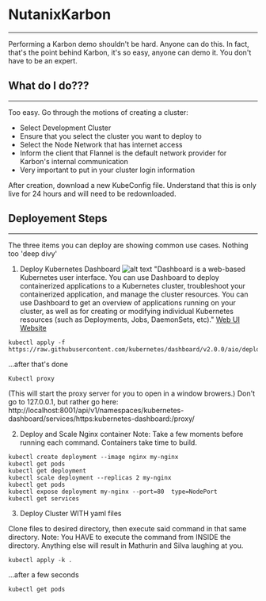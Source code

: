 # NutanixKarbon
---------------
Performing a Karbon demo shouldn't be hard. Anyone can do this. In fact, that's the point behind Karbon, it's so easy, anyone can demo it. You don't have to be an expert.

## What do I do???
------------------
Too easy. Go through the motions of creating a cluster:
- Select Development Cluster
- Ensure that you select the cluster you want to deploy to
- Select the Node Network that has internet access
- Inform the client that Flannel is the default network provider for Karbon's internal communication
- Very important to put in your cluster login information

After creation, download a new KubeConfig file. Understand that this is only live for 24 hours and will need to be redownloaded.



## Deployement Steps
--------------------
The three items you can deploy are showing common use cases. Nothing too 'deep divy'

1. Deploy Kubernetes Dashboard
![alt text](https://d33wubrfki0l68.cloudfront.net/349824f68836152722dab89465835e604719caea/6e0b7/images/docs/ui-dashboard.png)
"Dashboard is a web-based Kubernetes user interface. You can use Dashboard to deploy containerized applications to a Kubernetes cluster, troubleshoot your containerized application, and manage the cluster resources. You can use Dashboard to get an overview of applications running on your cluster, as well as for creating or modifying individual Kubernetes resources (such as Deployments, Jobs, DaemonSets, etc)." [Web UI Website](https://kubernetes.io/docs/tasks/access-application-cluster/web-ui-dashboard/)
```
kubectl apply -f https://raw.githubusercontent.com/kubernetes/dashboard/v2.0.0/aio/deploy/recommended.yaml
```

...after that's done
```
Kubectl proxy 
```
(This will start the proxy server for you to open in a window browers.)
Don't go to 127.0.0.1, but rather go here:
http://localhost:8001/api/v1/namespaces/kubernetes-dashboard/services/https:kubernetes-dashboard:/proxy/

2. Deploy and Scale Nginx container
Note: Take a few moments before running each command. Containers take time to build.

```
kubectl create deployment --image nginx my-nginx
kubectl get pods
kubectl get deployment
kubectl scale deployment --replicas 2 my-nginx
kubectl get pods
kubectl expose deployment my-nginx --port=80  type=NodePort
kubectl get services
```

3. Deploy Cluster WITH yaml files

Clone files to desired directory, then execute said command in that same directory.
Note: You HAVE to execute the command from INSIDE the directory. Anything else will result in Mathurin and Silva laughing at you.
```
kubectl apply -k .
```
...after a few seconds
```
kubectl get pods
```
